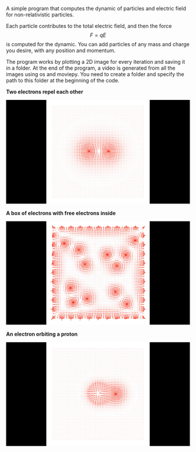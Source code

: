 A simple program that computes the dynamic of particles and electric field for non-relativistic particles.

Each particle contributes to the total electric field, and then the force $$F=qE$$ is computed for the dynamic.
You can add particles of any mass and charge you desire, with any position and momentum.

The program works by plotting a 2D image for every iteration and saving it in a folder. At the end of the program, a video is generated from all the images using os and moviepy. 
You need to create a folder and specify the path to this folder at the beginning of the code.

**Two electrons repel each other**

![](images/2-electrons.png)


**A box of electrons with free electrons inside**

![](images/box-electrons.png)


**An electron orbiting a proton**

![](images/orbiting.png)
